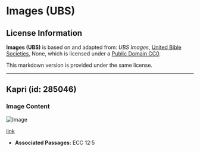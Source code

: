 # Images (UBS)

## License Information

**Images (UBS)** is based on and adapted from: _UBS Images_, [United Bible Societies](https://unitedbiblesocieties.org/), None, which is licensed under a [Public Domain CC0](https://creativecommons.org/public-domain/cc0/).

This markdown version is provided under the same license.



--------------------------------

## Kapri (id: 285046)

### Image Content

![Image](https://cdn.aquifer.bible/aquifer-content/resources/Media/WEB-0105_caper.jpg)

[link](https://cdn.aquifer.bible/aquifer-content/resources/Media/WEB-0105_caper.jpg)

* **Associated Passages:** ECC 12:5


